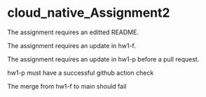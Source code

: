 # cloud_native_Assignment2
The assignment requires an editted README.


The assignment requires an update in hw1-f.

The assignment requires an update in hw1-p before a pull request.

hw1-p must have a successful github action check

The merge from hw1-f to main should fail
